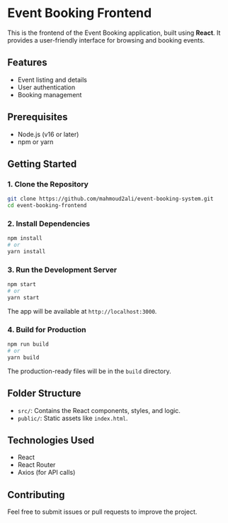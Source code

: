 # Event Booking Frontend

This is the frontend of the Event Booking application, built using **React**. It provides a user-friendly interface for browsing and booking events.

## Features
- Event listing and details
- User authentication
- Booking management

## Prerequisites
- Node.js (v16 or later)
- npm or yarn

## Getting Started

### 1. Clone the Repository
```bash
git clone https://github.com/mahmoud2ali/event-booking-system.git
cd event-booking-frontend
```

### 2. Install Dependencies
```bash
npm install
# or
yarn install
```

### 3. Run the Development Server
```bash
npm start
# or
yarn start
```
The app will be available at `http://localhost:3000`.

### 4. Build for Production
```bash
npm run build
# or
yarn build
```
The production-ready files will be in the `build` directory.

## Folder Structure
- `src/`: Contains the React components, styles, and logic.
- `public/`: Static assets like `index.html`.

## Technologies Used
- React
- React Router
- Axios (for API calls)


## Contributing
Feel free to submit issues or pull requests to improve the project.

